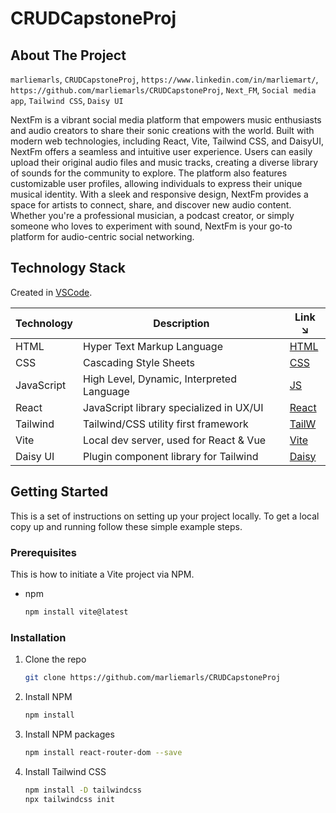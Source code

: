 # CRUDCapstoneProj

## About The Project
 `marliemarls`, `CRUDCapstoneProj`, `https://www.linkedin.com/in/marliemart/`, `https://github.com/marliemarls/CRUDCapstoneProj`, `Next_FM`, `Social media app`, `Tailwind CSS`, `Daisy UI`

NextFm is a vibrant social media platform that empowers music enthusiasts and audio creators to share their sonic creations with the world. Built with modern web technologies, including React, Vite, Tailwind CSS, and DaisyUI, NextFm offers a seamless and intuitive user experience. Users can easily upload their original audio files and music tracks, creating a diverse library of sounds for the community to explore. The platform also features customizable user profiles, allowing individuals to express their unique musical identity. With a sleek and responsive design, NextFm provides a space for artists to connect, share, and discover new audio content. Whether you're a professional musician, a podcast creator, or simply someone who loves to experiment with sound, NextFm is your go-to platform for audio-centric social networking.

## Technology Stack

Created in [VSCode].

| Technology | Description                               | Link ↘️ |
|------------|-------------------------------------------|--------|
| HTML       | Hyper Text Markup Language                | [HTML] |
| CSS        | Cascading Style Sheets                    | [CSS]  |
| JavaScript | High Level, Dynamic, Interpreted Language | [JS]   | 
| React      | JavaScript library specialized in UX/UI   | [React]|
| Tailwind   | Tailwind/CSS utility first framework      | [TailW]|
| Vite       | Local dev server, used for React & Vue    | [Vite] |
| Daisy UI   | Plugin component library for Tailwind     | [Daisy]|

<!-- GETTING STARTED -->
## Getting Started

This is a set of instructions on setting up your project locally. To get a local copy up and running follow these simple example steps.

### Prerequisites

This is how to initiate a Vite project via NPM.

* npm
  ```sh
  npm install vite@latest
  ```
### Installation

1. Clone the repo
   ```sh
   git clone https://github.com/marliemarls/CRUDCapstoneProj
   ```
2. Install NPM 
   ```sh
   npm install 
   ```
3. Install NPM packages
   ```sh
   npm install react-router-dom --save
   ``` 
4. Install Tailwind CSS
   ```sh
   npm install -D tailwindcss
   npx tailwindcss init
   ```

<!-- MARKDOWN LINKS & IMAGES -->

[React]: https://react.dev/
[Vite]: https://vitejs.dev/guide/
[HTML]: https://html.com/
[JS]: https://www.javascript.com/
[CSS]: https://www.w3.org/Style/CSS/Overview.en.html
[VSCode]: https://code.visualstudio.com/
[TailW]: https://tailwindcss.com/
[Daisy]: https://daisyui.com/docs/install/